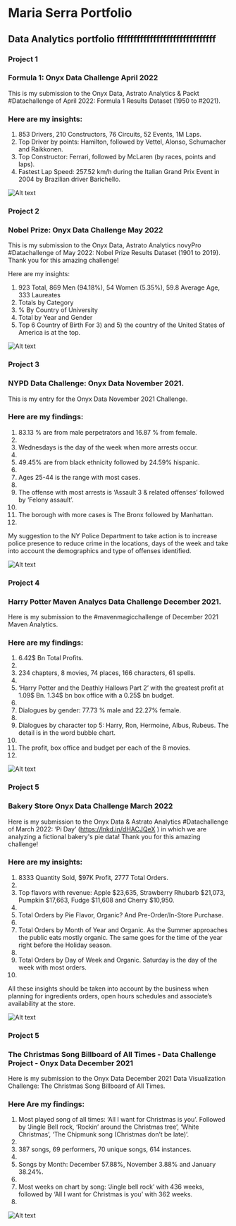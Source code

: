 # Maria Serra Portfolio
## Data Analytics portfolio ffffffffffffffffffffffffffffff

### Project 1

### Formula 1:  Onyx Data Challenge April 2022 
This is my submission to the Onyx Data, Astrato Analytics & Packt #Datachallenge of April 2022: Formula 1 Results Dataset (1950 to #2021). 

### Here are my insights:
1. 853 Drivers,  210 Constructors, 76 Circuits, 52 Events, 1M Laps.
2. Top Driver by points: Hamilton, followed by Vettel, Alonso, Schumacher and Raikkonen.
3. Top Constructor: Ferrari, followed by McLaren (by races, points and laps).
4. Fastest Lap Speed: 257.52 km/h during the Italian Grand Prix Event in 2004 by Brazilian driver Barichello.

![Alt text](https://github.com/mariasserra/Maria-Portfolio/blob/main/F1.png)

### Project 2

### Nobel Prize:  Onyx Data Challenge May 2022 
This is my submission to the Onyx Data, Astrato Analytics novyPro #Datachallenge of May 2022: Nobel Prize Results Dataset (1901 to 2019). Thank you for this amazing challenge!
 
Here are my insights:
1) 923 Total, 869 Men (94.18%), 54 Women (5.35%), 59.8 Average Age, 333 Laureates
2) Totals by Category
3) % By Country of University
4) Total by Year and Gender
5) Top 6 Country of Birth
For 3) and 5) the country of the United States of America is at the top.
 
![Alt text](https://github.com/mariasserra/Maria-Portfolio/blob/main/NobelPrize.png)

### Project 3

### NYPD Data Challenge: Onyx Data November 2021.
This is my entry for the Onyx Data November 2021 Challenge.

### Here are my findings:
1) 83.13 % are from male perpetrators and 16.87 % from female.
2) 
3) Wednesdays is the day of the week when more arrests occur.
4) 
5) 49.45% are from black ethnicity followed by 24.59% hispanic.
6) 
7) Ages 25-44 is the range with most cases.
8) 
9) The offense with most arrests is ‘Assault 3 & related offenses’ followed by ‘Felony assault’.
10) 
11) The borough with more cases is The Bronx followed by Manhattan.
12) 

My suggestion to the NY Police Department to take action is to increase police presence to reduce crime in the locations, days of the week and take into account the demographics and type of offenses identified.

![Alt text](https://github.com/mariasserra/Maria-Portfolio/blob/main/NYPD.png)

### Project 4

### Harry Potter Maven Analycs Data Challenge December 2021. 
Here is my submission to the #mavenmagicchallenge of December 2021 Maven Analytics. 

### Here are my findings:
1) 6.42$ Bn Total Profits.
2) 
3) 234 chapters, 8 movies, 74 places, 166 characters, 61 spells.
4) 
5) ‘Harry Potter and the Deathly Hallows Part 2’ with the greatest profit at 1.09$ Bn. 1.34$ bn box office with a 0.25$ bn budget.
6) 
7) Dialogues by gender: 77.73 % male and 22.27% female.
8) 
9) Dialogues by character top 5: Harry, Ron, Hermoine, Albus, Rubeus. The detail is in the word bubble chart.
10) 
11) The profit, box office and budget per each of the 8 movies.
12) 

![Alt text](https://github.com/mariasserra/Maria-Portfolio/blob/main/HarryPotter.png)

### Project 5

### Bakery Store Onyx Data Challenge March 2022  

Here is my submission to the Onyx Data & Astrato Analytics #Datachallenge of March 2022: ‘Pi Day’ (https://lnkd.in/dHACJQeX
) in which we are analyzing a fictional bakery's pie data! Thank you for this amazing challenge!
 
### Here are my insights:
1) 8333 Quantity Sold,  $97K Profit, 2777 Total Orders.
2) 
3) Top flavors with revenue: Apple $23,635, Strawberry Rhubarb $21,073,  Pumpkin $17,663,  Fudge $11,608 and Cherry $10,950. 
4) 
5) Total Orders by Pie Flavor, Organic? And Pre-Order/In-Store Purchase.
6) 
7) Total Orders by Month of Year and Organic. As the Summer approaches the public eats mostly organic. The same goes for the time of the year right before the Holiday season.
8) 
9) Total Orders by Day of Week and Organic. Saturday is the day of the week with most orders. 
10) 
All these insights should be taken into account by the business when planning for ingredients orders, open hours schedules and associate’s availability at the store.

![Alt text](https://github.com/mariasserra/Maria-Portfolio/blob/main/BakeryStore.png)

### Project 5

### The Christmas Song Billboard of All Times - Data Challenge Project - Onyx Data December 2021
Here is my submission to the Onyx Data December 2021 Data Visualization Challenge: The Christmas Song Billboard of All Times.  

### Here Are my findings:
1) Most played song of all times: ‘All I want for Christmas is you’. Followed by ‘Jingle Bell rock, ‘Rockin’ around the Christmas tree’, ‘White Christmas’,  ‘The Chipmunk song (Christmas don’t be late)’.
2) 
3) 387 songs, 69 performers, 70 unique songs, 614 instances.
4) 
5) Songs by Month: December 57.88%, November 3.88% and January 38.24%.
6) 
7) Most weeks on chart by song: ‘Jingle bell rock’ with 436 weeks, followed by ‘All I want for Christmas is you’ with 362 weeks.
8) 

![Alt text](https://github.com/mariasserra/Maria-Portfolio/blob/main/XmasSongs.png)







